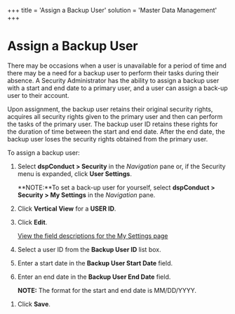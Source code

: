 +++
title = 'Assign a Backup User'
solution = 'Master Data Management'
+++

# Assign a Backup User

There may be occasions when a user is unavailable for a period of time
and there may be a need for a backup user to perform their tasks during
their absence. A Security Administrator has the ability to assign a
backup user with a start and end date to a primary user, and a user can
assign a back-up user to their account.

Upon assignment, the backup user retains their original security rights,
acquires all security rights given to the primary user and then can
perform the tasks of the primary user. The backup user ID retains these
rights for the duration of time between the start and end date. After
the end date, the backup user loses the security rights obtained from
the primary user.  

To assign a backup user:

1.  Select **dspConduct \> Security** in the *Navigation* pane or, if
    the Security menu is expanded, click **User Settings**.
    
    **NOTE:**To set a back-up user for yourself, select **dspConduct \>
    Security \> My Settings** in the *Navigation* pane.

2.  Click <span style="font-weight: bold;">Vertical View</span> for a
    <span style="font-weight: bold;">USER ID</span>.

3.  Click **Edit**.
    
    [View the field descriptions for the My Settings
    page](../Page_Desc/User_Settings_H)

4.  Select a user ID from the **Backup User ID** list box.

5.  Enter a start date in the <span style="font-weight: bold;">Backup
    User Start Date</span> field.

6.  Enter an end date in the <span style="font-weight: bold;">Backup
    User End Date</span> field.
    
    **NOTE:** The format for the start and end date is MM/DD/YYYY.

<!-- end list -->

1.  Click **Save**.
